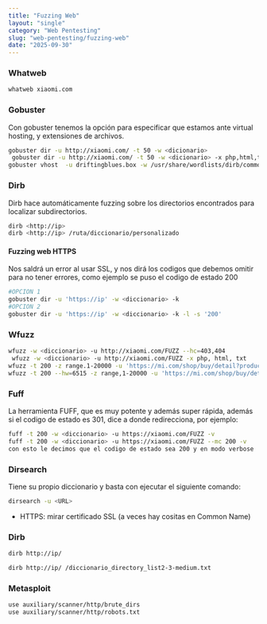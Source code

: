 ```yaml
---
title: "Fuzzing Web"
layout: "single"
category: "Web Pentesting"
slug: "web-pentesting/fuzzing-web"
date: "2025-09-30"
---
```


### Whatweb 
 ```bash
 whatweb xiaomi.com
 ```

### Gobuster
Con gobuster tenemos la opción para especificar que estamos ante virtual hosting, y extensiones de archivos.
 ```bash
 gobuster dir -u http://xiaomi.com/ -t 50 -w <dicionario>
  gobuster dir -u http://xiaomi.com/ -t 50 -w <dicionario> -x php,html,txt,py,sh,js
 gobuster vhost  -u driftingblues.box -w /usr/share/wordlists/dirb/common.txt
 ```

### Dirb
Dirb hace automáticamente fuzzing sobre los directorios encontrados para localizar subdirectorios.
```bash
dirb <http://ip>
dirb <http://ip> /ruta/diccionario/personalizado
```
#### Fuzzing web HTTPS
Nos saldrá un error al usar SSL, y nos dirá los codigos que debemos omitir para no tener errores, como ejemplo se puso el codigo de estado 200
```bash
#OPCION 1
gobuster dir -u 'https://ip' -w <diccionario> -k
#OPCION 2
gobuster dir -u 'https://ip' -w <diccionario> -k -l -s '200'
```
### Wfuzz
 ```bash
 wfuzz -w <diccionario> -u http://xiaomi.com/FUZZ --hc=403,404
  wfuzz -w <diccionario> -u http://xiaomi.com/FUZZ -x php, html, txt
 wfuzz -t 200 -z range.1-20000 -u 'https://mi.com/shop/buy/detail?product_id=FUZZ'
 wfuzz -t 200 --hw=6515 -z range,1-20000 -u 'https://mi.com/shop/buy/detail?product_id=FUZZ'
 
 ```
### Fuff 
La herramienta FUFF, que es muy potente y además super rápida, además si el codigo de estado es 301, dice a donde redirecciona, por ejemplo:
 ```bash
fuff -t 200 -w <diccionario> -u https://xiaomi.com/FUZZ -v
fuff -t 200 -w <diccionario> -u https://xiaomi.com/FUZZ --mc 200 -v
 con esto le decimos que el codigo de estado sea 200 y en modo verbose
 ```
### Dirsearch
 Tiene su propio diccionario y basta con ejecutar el siguiente comando:  
 
 ```bash
dirsearch -u <URL>
 ```
 * HTTPS: mirar certificado SSL (a veces hay cositas en Common Name)

### Dirb
```bash
dirb http://ip/

dirb http://ip/ /diccionario_directory_list2-3-medium.txt
```

### Metasploit
```bash
use auxiliary/scanner/http/brute_dirs
use auxiliary/scanner/http/robots.txt
```